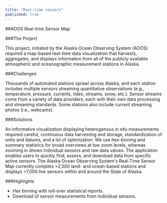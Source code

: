 ```yaml
---
title: "Real-time sensors"
published: true
---
```


##AOOS Real-time Sensor Map

###The Project

This project, initiated by the Alaska Ocean Observing System (AOOS) required a map-based real-time data visualization that harvests, aggregates, and displays information from all of the publicly available atmospheric and oceanographic measurement stations in Alaska.

###Challenges

Thousands of automated stations sprawl across Alaska, and each station includes multiple sensors streaming quantitative observations (e.g., temperature, pressure, currents, tides, streams, snow, etc.). Sensor streams come from a variety of data providers, each with their own data processing and streaming standards. Some stations also include current streaming photos (i.e., webcams).

###Solutions

An informative visualization displaying heterogenous in situ measurements required careful, continuous data harvesting and storage, standardization of units and datums, and a lot of optimization. We use hex-binning and summary statistics for broad overviews at low zoom levels, whereas zooming in shows individual sensors and raw data values. The application enables users to quickly find, assess, and download data from specific active sensors. The Alaska Ocean Observing System's Real-Time Sensor Map currently compiles >2,500 land- and ocean-based stations and displays >7,000 live sensors within and around the State of Alaska.

###Highlights

- Hex binning with roll-over statistical reports.
- Download of sensor measurements from individual sensors.